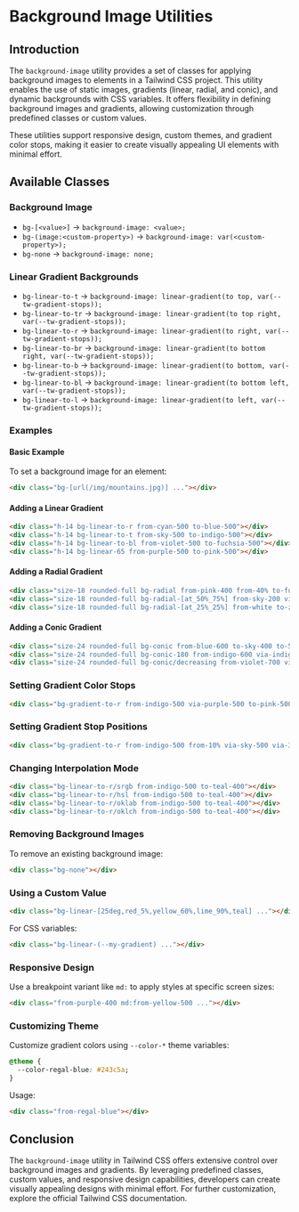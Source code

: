 # Background Image Utilities

## Introduction

The `background-image` utility provides a set of classes for applying background images to elements in a Tailwind CSS project. This utility enables the use of static images, gradients (linear, radial, and conic), and dynamic backgrounds with CSS variables. It offers flexibility in defining background images and gradients, allowing customization through predefined classes or custom values.

These utilities support responsive design, custom themes, and gradient color stops, making it easier to create visually appealing UI elements with minimal effort.

## Available Classes

### Background Image
- `bg-[<value>]` → `background-image: <value>;`
- `bg-(image:<custom-property>)` → `background-image: var(<custom-property>);`
- `bg-none` → `background-image: none;`

### Linear Gradient Backgrounds
- `bg-linear-to-t` → `background-image: linear-gradient(to top, var(--tw-gradient-stops));`
- `bg-linear-to-tr` → `background-image: linear-gradient(to top right, var(--tw-gradient-stops));`
- `bg-linear-to-r` → `background-image: linear-gradient(to right, var(--tw-gradient-stops));`
- `bg-linear-to-br` → `background-image: linear-gradient(to bottom right, var(--tw-gradient-stops));`
- `bg-linear-to-b` → `background-image: linear-gradient(to bottom, var(--tw-gradient-stops));`
- `bg-linear-to-bl` → `background-image: linear-gradient(to bottom left, var(--tw-gradient-stops));`
- `bg-linear-to-l` → `background-image: linear-gradient(to left, var(--tw-gradient-stops));`

### Examples

#### Basic Example
To set a background image for an element:
```html
<div class="bg-[url(/img/mountains.jpg)] ..."></div>
```

#### Adding a Linear Gradient
```html
<div class="h-14 bg-linear-to-r from-cyan-500 to-blue-500"></div>
<div class="h-14 bg-linear-to-t from-sky-500 to-indigo-500"></div>
<div class="h-14 bg-linear-to-bl from-violet-500 to-fuchsia-500"></div>
<div class="h-14 bg-linear-65 from-purple-500 to-pink-500"></div>
```

#### Adding a Radial Gradient
```html
<div class="size-18 rounded-full bg-radial from-pink-400 from-40% to-fuchsia-700"></div>
<div class="size-18 rounded-full bg-radial-[at_50%_75%] from-sky-200 via-blue-400 to-indigo-900 to-90%"></div>
<div class="size-18 rounded-full bg-radial-[at_25%_25%] from-white to-zinc-900 to-75%"></div>
```

#### Adding a Conic Gradient
```html
<div class="size-24 rounded-full bg-conic from-blue-600 to-sky-400 to-50%"></div>
<div class="size-24 rounded-full bg-conic-180 from-indigo-600 via-indigo-50 to-indigo-600"></div>
<div class="size-24 rounded-full bg-conic/decreasing from-violet-700 via-lime-300 to-violet-700"></div>
```

### Setting Gradient Color Stops
```html
<div class="bg-gradient-to-r from-indigo-500 via-purple-500 to-pink-500 ..."></div>
```

### Setting Gradient Stop Positions
```html
<div class="bg-gradient-to-r from-indigo-500 from-10% via-sky-500 via-30% to-emerald-500 to-90% ..."></div>
```

### Changing Interpolation Mode
```html
<div class="bg-linear-to-r/srgb from-indigo-500 to-teal-400"></div>
<div class="bg-linear-to-r/hsl from-indigo-500 to-teal-400"></div>
<div class="bg-linear-to-r/oklab from-indigo-500 to-teal-400"></div>
<div class="bg-linear-to-r/oklch from-indigo-500 to-teal-400"></div>
```

### Removing Background Images
To remove an existing background image:
```html
<div class="bg-none"></div>
```

### Using a Custom Value
```html
<div class="bg-linear-[25deg,red_5%,yellow_60%,lime_90%,teal] ..."></div>
```

For CSS variables:
```html
<div class="bg-linear-(--my-gradient) ..."></div>
```

### Responsive Design
Use a breakpoint variant like `md:` to apply styles at specific screen sizes:
```html
<div class="from-purple-400 md:from-yellow-500 ..."></div>
```

### Customizing Theme
Customize gradient colors using `--color-*` theme variables:
```css
@theme {
  --color-regal-blue: #243c5a;
}
```
Usage:
```html
<div class="from-regal-blue"></div>
```

## Conclusion
The `background-image` utility in Tailwind CSS offers extensive control over background images and gradients. By leveraging predefined classes, custom values, and responsive design capabilities, developers can create visually appealing designs with minimal effort. For further customization, explore the official Tailwind CSS documentation.


